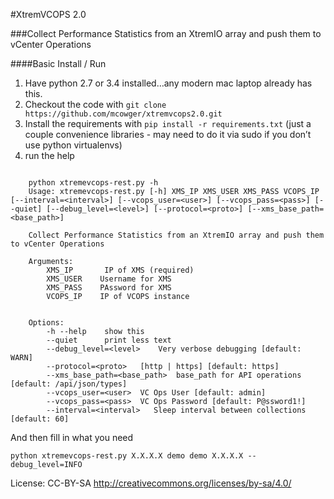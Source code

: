 #XtremVCOPS 2.0

###Collect Performance Statistics from an XtremIO array and push them to vCenter Operations

####Basic Install / Run

1. Have python 2.7 or 3.4 installed…any modern mac laptop already has this.
2. Checkout the code with `git clone https://github.com/mcowger/xtremvcops2.0.git`
3. Install the requirements with `pip install -r requirements.txt` (just a couple convenience libraries - may need to do it via sudo if you don’t use python virtualenvs)
4. run the help
```

    python xtremevcops-rest.py -h
    Usage: xtremevcops-rest.py [-h] XMS_IP XMS_USER XMS_PASS VCOPS_IP [--interval=<interval>] [--vcops_user=<user>] [--vcops_pass=<pass>] [--quiet] [--debug_level=<level>] [--protocol=<proto>] [--xms_base_path=<base_path>]
    
    Collect Performance Statistics from an XtremIO array and push them to vCenter Operations
    
    Arguments:
        XMS_IP       IP of XMS (required)
        XMS_USER    Username for XMS
        XMS_PASS    PAssword for XMS
        VCOPS_IP    IP of VCOPS instance
    
    
    Options:
        -h --help    show this
        --quiet      print less text
        --debug_level=<level>    Very verbose debugging [default: WARN]
        --protocol=<proto>   [http | https] [default: https]
        --xms_base_path=<base_path>  base_path for API operations [default: /api/json/types]
        --vcops_user=<user>  VC Ops User [default: admin]
        --vcops_pass=<pass>  VC Ops Password [default: P@ssword1!]
        --interval=<interval>   Sleep interval between collections [default: 60]
```

And then fill in what you need 
```
python xtremevcops-rest.py X.X.X.X demo demo X.X.X.X --debug_level=INFO
```

License: CC-BY-SA
http://creativecommons.org/licenses/by-sa/4.0/


